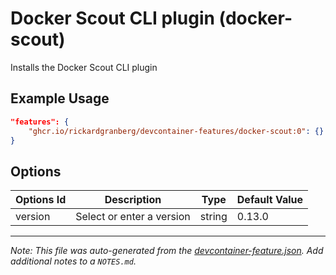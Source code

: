 
# Docker Scout CLI plugin (docker-scout)

Installs the Docker Scout CLI plugin

## Example Usage

```json
"features": {
    "ghcr.io/rickardgranberg/devcontainer-features/docker-scout:0": {}
}
```

## Options

| Options Id | Description | Type | Default Value |
|-----|-----|-----|-----|
| version | Select or enter a version | string | 0.13.0 |



---

_Note: This file was auto-generated from the [devcontainer-feature.json](https://github.com/rickardgranberg/devcontainer-features/blob/main/src/docker-scout/devcontainer-feature.json).  Add additional notes to a `NOTES.md`._
